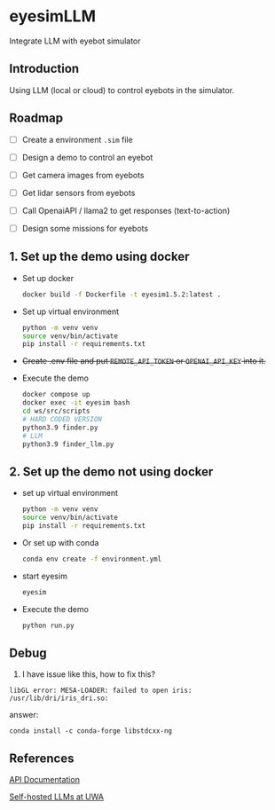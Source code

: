 # eyesimLLM
Integrate LLM with eyebot simulator

## Introduction
Using LLM (local or cloud) to control eyebots in the simulator. 

## Roadmap
- [ ] Create a environment ```.sim``` file
- [ ] Design a demo to control an eyebot
- [ ] Get camera images from eyebots
- [ ] Get lidar sensors from eyebots
- [ ] Call OpenaiAPI / llama2 to get responses (text-to-action)
- [ ] Design some missions for eyebots


## 1. Set up the demo using docker

 - Set up docker
   ```bash
   docker build -f Dockerfile -t eyesim1.5.2:latest .
   ```
 - Set up virtual environment
    ```bash
    python -m venv venv
    source venv/bin/activate
    pip install -r requirements.txt
    ```
 - ~~Create .env file and put `REMOTE_API_TOKEN` or `OPENAI_API_KEY` into it.~~

 - Execute the demo
   ```bash
   docker compose up
   docker exec -it eyesim bash
   cd ws/src/scripts
   # HARD CODED VERSION
   python3.9 finder.py
   # LLM
   python3.9 finder_llm.py
   ```

## 2. Set up the demo not using docker

 - set up virtual environment
   ```bash
   python -m venv venv
   source venv/bin/activate
   pip install -r requirements.txt
   ```

 - Or set up with conda
    ```bash
    conda env create -f environment.yml
    ```
   

 - start eyesim
   ```bash
   eyesim
   ```

 - Execute the demo
   ```bash
   python run.py
   ```


## Debug
1. I have issue like this, how to fix this?
```
libGL error: MESA-LOADER: failed to open iris: /usr/lib/dri/iris_dri.so:
```
answer:
```
conda install -c conda-forge libstdcxx-ng
```

## References

[API Documentation](https://api.nlp-tlp.org/redoc/#tag/queue_task)

[Self-hosted LLMs at UWA](https://uwa-nlp-tlp.gitbook.io/llm-tutorial)
